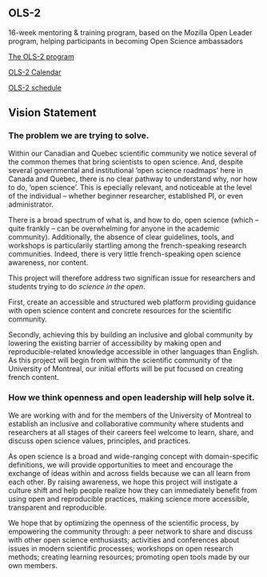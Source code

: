 ## OLS-2
16-week mentoring &amp; training program, based on the Mozilla Open Leader program, helping participants in becoming Open Science ambassadors

[The OLS-2 program](https://openlifesci.org/ols-2) 

[OLS-2 Calendar](https://calendar.google.com/calendar/u/0/r?cid=b3BlbmxpZmVzY2lAZ21haWwuY29t)

[OLS-2 schedule](https://openlifesci.org/ols-2/schedule/) 

## Vision Statement 

### The problem we are trying to solve.

Within our Canadian and Quebec scientific community we notice  several of the common themes that bring scientists to open science. And, despite several governmental and institutional ‘open science roadmaps’ here in Canada and Quebec, there is no clear pathway to understand why, nor how to do, ‘open science’.  This is epecially relevant, and noticeable at the level of the individual – whether beginner researcher, established PI, or even administrator. 

There is a broad spectrum of what is, and how to do, open science (which – quite frankly – can be overwhelming for anyone in the academic community). Additionally, the absence of clear guidelines, tools, and workshops is particularily startling among the french-speaking research communities. Indeed, there is very little french-speaking open science awareness, nor content. 

This project will therefore address two significan issue for researchers and students trying to do _science in the open_. 

First, create an accessible and structured web platform providing guidance with open science content and concrete resources for the scientific community. 

Secondly, achieving this by building an inclusive and global community by lowering the existing barrier of accessibility by making open and reproducible-related knowledge accessible in other languages than English. As this project will begin from within the scientific community of the University of Montreal, our initial efforts will be put focused on creating french content. 

### How we think openness and open leadership will help solve it.

We are working with and for the members of the University of Montreal to establish an inclusive and collaborative community where students and researchers at all stages of their careers feel welcome to learn, share, and discuss open science values, principles, and practices. 

As open science is a broad and wide-ranging concept with domain-specific definitions, we will provide opportunities to meet and encourage the exchange of ideas within and across fields because we can all learn from each other. By raising awareness, we hope this project will instigate a culture shift and help people realize how they can immediately benefit from using open and reproducible practices, making science more accessible, transparent and reproducible.

We hope that by optimizing the openness of the scientific process, by empowering the community through: a peer network to share and discuss with other open science enthusiasts; activities and conferences about issues in modern scientific processes; workshops on open research methods; creating learning resources; promoting open tools made by our own members. 

